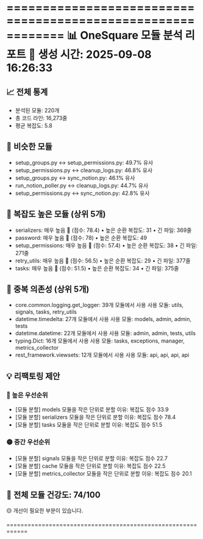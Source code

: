 
============================================================
📊 OneSquare 모듈 분석 리포트
📅 생성 시간: 2025-09-08 16:26:33
============================================================

## 📈 전체 통계
- 분석된 모듈: 220개
- 총 코드 라인: 16,273줄
- 평균 복잡도: 5.8

## 🔄 비슷한 모듈
- setup_groups.py ↔ setup_permissions.py: 49.7% 유사
- setup_permissions.py ↔ cleanup_logs.py: 46.8% 유사
- setup_groups.py ↔ sync_notion.py: 46.1% 유사
- run_notion_poller.py ↔ cleanup_logs.py: 44.7% 유사
- setup_permissions.py ↔ sync_notion.py: 42.8% 유사

## 🔴 복잡도 높은 모듈 (상위 5개)
- serializers: 매우 높음 🔴 (점수: 78.4)
  • 높은 순환 복잡도: 31
  • 긴 파일: 369줄
- password: 매우 높음 🔴 (점수: 78)
  • 높은 순환 복잡도: 49
- setup_permissions: 매우 높음 🔴 (점수: 57.4)
  • 높은 순환 복잡도: 38
  • 긴 파일: 271줄
- retry_utils: 매우 높음 🔴 (점수: 56.5)
  • 높은 순환 복잡도: 29
  • 긴 파일: 377줄
- tasks: 매우 높음 🔴 (점수: 51.5)
  • 높은 순환 복잡도: 34
  • 긴 파일: 375줄

## 🔗 중복 의존성 (상위 5개)
- core.common.logging.get_logger: 39개 모듈에서 사용
  사용 모듈: utils, signals, tasks, retry_utils
- datetime.timedelta: 27개 모듈에서 사용
  사용 모듈: models, admin, admin, tests
- datetime.datetime: 22개 모듈에서 사용
  사용 모듈: admin, admin, tests, utils
- typing.Dict: 16개 모듈에서 사용
  사용 모듈: tasks, exceptions, manager, metrics_collector
- rest_framework.viewsets: 12개 모듈에서 사용
  사용 모듈: api, api, api, api

## 💡 리팩토링 제안

### 🔴 높은 우선순위
- [모듈 분할] models 모듈을 작은 단위로 분할
  이유: 복잡도 점수 33.9
- [모듈 분할] serializers 모듈을 작은 단위로 분할
  이유: 복잡도 점수 78.4
- [모듈 분할] tasks 모듈을 작은 단위로 분할
  이유: 복잡도 점수 51.5

### 🟡 중간 우선순위
- [모듈 분할] signals 모듈을 작은 단위로 분할
  이유: 복잡도 점수 22.7
- [모듈 분할] cache 모듈을 작은 단위로 분할
  이유: 복잡도 점수 22.5
- [모듈 분할] metrics_collector 모듈을 작은 단위로 분할
  이유: 복잡도 점수 20.1

## 🏥 전체 모듈 건강도: 74/100
🟡 개선이 필요한 부분이 있습니다.

============================================================